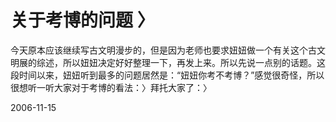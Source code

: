 # 关于考博的问题 〉

今天原本应该继续写古文明漫步的，但是因为老师也要求妞妞做一个有关这个古文明展的综述，所以妞妞决定好好整理一下，再发上来。所以先说一点别的话题。这段时间以来，妞妞听到最多的问题居然是：“妞妞你考不考博？”感觉很奇怪，所以很想听一听大家对于考博的看法：〉拜托大家了：〉

2006-11-15